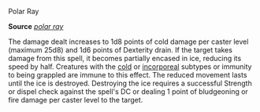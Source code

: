Polar Ray

**Source** [_polar ray_](/pathfinderRPG/prd/spells/polarRay.html#_polar-ray)

The damage dealt increases to 1d8 points of cold damage per caster level (maximum 25d8) and 1d6 points of Dexterity drain. If the target takes damage from this spell, it becomes partially encased in ice, reducing its speed by half. Creatures with the [cold](/pathfinderRPG/prd/monsters/creatureTypes.html#_cold-subtype) or [incorporeal](/pathfinderRPG/prd/monsters/creatureTypes.html#_incorporeal-subtype) subtypes or immunity to being grappled are immune to this effect. The reduced movement lasts until the ice is destroyed. Destroying the ice requires a successful Strength or dispel check against the spell's DC or dealing 1 point of bludgeoning or fire damage per caster level to the target.

